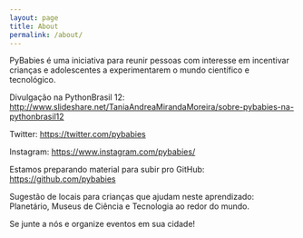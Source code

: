 ```yaml
---
layout: page
title: About
permalink: /about/
---
```


PyBabies é uma iniciativa para reunir pessoas com interesse em incentivar crianças e adolescentes a experimentarem o mundo científico e tecnológico.

Divulgação na PythonBrasil 12: http://www.slideshare.net/TaniaAndreaMirandaMoreira/sobre-pybabies-na-pythonbrasil12

Twitter: https://twitter.com/pybabies

Instagram: https://www.instagram.com/pybabies/

Estamos preparando material para subir pro GitHub: https://github.com/pybabies

Sugestão de locais para crianças que ajudam neste aprendizado: Planetário, Museus de Ciência e Tecnologia ao redor do mundo.

Se junte a nós e organize eventos em sua cidade!
